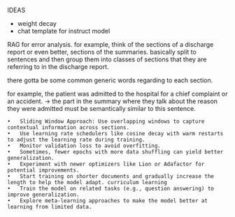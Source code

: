 IDEAS

- weight decay
- chat template for instruct model

RAG for error analysis. for example, think of the sections of a discharge report or even better, sections of the summaries. basically split to sentences and then group them into classes of sections that they are referring to in the discharge report. 

there gotta be some common generic words regarding to each section. 

for example, the patient was admitted to the hospital for a chief complaint or an accident. -> the part in the summary where they talk about the reason they were admitted must be semantically similar to this sentence. 


	•	Sliding Window Approach: Use overlapping windows to capture contextual information across sections.
	•	Use learning rate schedulers like cosine decay with warm restarts to adjust the learning rate during training.
	•	Monitor validation loss to avoid overfitting.
	•	Sometimes, fewer epochs with more data shuffling can yield better generalization.
	•	Experiment with newer optimizers like Lion or Adafactor for potential improvements.
	•	Start training on shorter documents and gradually increase the length to help the model adapt. curriculum learning
	•	Train the model on related tasks (e.g., question answering) to improve generalization.
	•	Explore meta-learning approaches to make the model better at learning from limited data.
